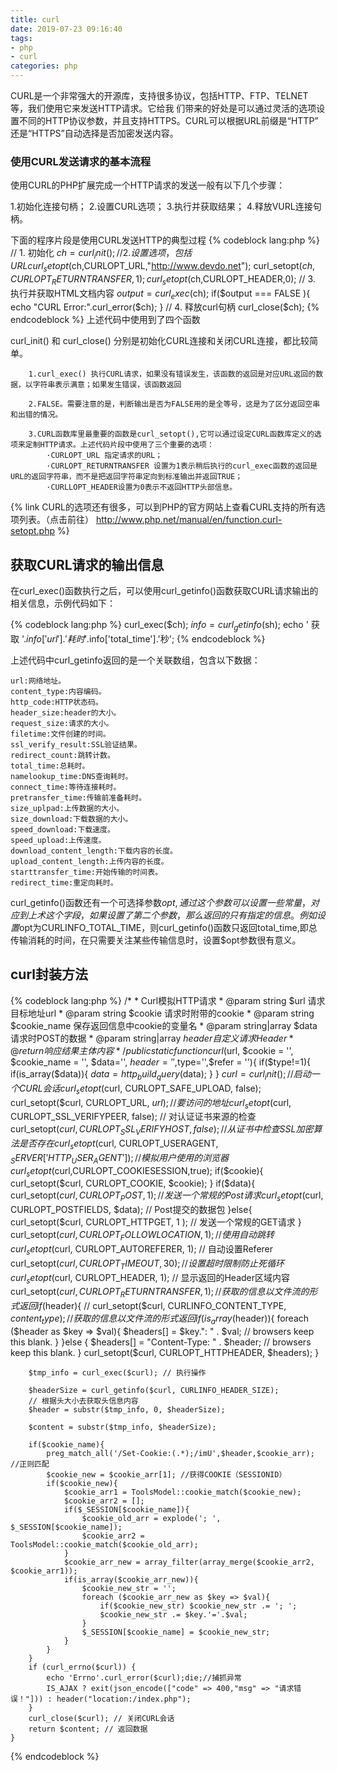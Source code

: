 ```yaml
---
title: curl
date: 2019-07-23 09:16:40
tags: 
- php
- curl
categories: php
---
```


CURL是一个非常强大的开源库，支持很多协议，包括HTTP、FTP、TELNET等，我们使用它来发送HTTP请求。它给我 们带来的好处是可以通过灵活的选项设置不同的HTTP协议参数，并且支持HTTPS。CURL可以根据URL前缀是“HTTP” 还是“HTTPS”自动选择是否加密发送内容。

### 使用CURL发送请求的基本流程

使用CURL的PHP扩展完成一个HTTP请求的发送一般有以下几个步骤：

1.初始化连接句柄；
2.设置CURL选项；
3.执行并获取结果；
4.释放VURL连接句柄。

下面的程序片段是使用CURL发送HTTP的典型过程
{% codeblock lang:php %}
// 1. 初始化
 $ch = curl_init();
 // 2. 设置选项，包括URL
 curl_setopt($ch,CURLOPT_URL,"http://www.devdo.net");
 curl_setopt($ch,CURLOPT_RETURNTRANSFER,1);
 curl_setopt($ch,CURLOPT_HEADER,0);
 // 3. 执行并获取HTML文档内容
 $output = curl_exec($ch);
 if($output === FALSE ){
 echo "CURL Error:".curl_error($ch);
 }
 // 4. 释放curl句柄
 curl_close($ch);
{% endcodeblock %}
上述代码中使用到了四个函数

curl_init() 和 curl_close() 分别是初始化CURL连接和关闭CURL连接，都比较简单。

		1.curl_exec() 执行CURL请求，如果没有错误发生，该函数的返回是对应URL返回的数据，以字符串表示满意；如果发生错误，该函数返回 

		2.FALSE。需要注意的是，判断输出是否为FALSE用的是全等号，这是为了区分返回空串和出错的情况。

		3.CURL函数库里最重要的函数是curl_setopt(),它可以通过设定CURL函数库定义的选项来定制HTTP请求。上述代码片段中使用了三个重要的选项：
			·CURLOPT_URL 指定请求的URL；
			·CURLOPT_RETURNTRANSFER 设置为1表示稍后执行的curl_exec函数的返回是URL的返回字符串，而不是把返回字符串定向到标准输出并返回TRUE；
			·CURLLOPT_HEADER设置为0表示不返回HTTP头部信息。



{% link CURL的选项还有很多，可以到PHP的官方网站上查看CURL支持的所有选项列表。（点击前往） http://www.php.net/manual/en/function.curl-setopt.php  %}


## 获取CURL请求的输出信息

在curl_exec()函数执行之后，可以使用curl_getinfo()函数获取CURL请求输出的相关信息，示例代码如下：

{% codeblock lang:php %}
curl_exec($ch);
$info = curl_getinfo($sh);
echo ' 获取 '.$info['url'].'耗时'.$info['total_time'].'秒';
{% endcodeblock %}

上述代码中curl_getinfo返回的是一个关联数组，包含以下数据：

	url:网络地址。
	content_type:内容编码。
	http_code:HTTP状态码。
	header_size:header的大小。
	request_size:请求的大小。
	filetime:文件创建的时间。
	ssl_verify_result:SSL验证结果。
	redirect_count:跳转计数。
	total_time:总耗时。
	namelookup_time:DNS查询耗时。
	connect_time:等待连接耗时。
	pretransfer_time:传输前准备耗时。
	size_uplpad:上传数据的大小。
	size_download:下载数据的大小。
	speed_download:下载速度。
	speed_upload:上传速度。
	download_content_length:下载内容的长度。
	upload_content_length:上传内容的长度。
	starttransfer_time:开始传输的时间表。
	redirect_time:重定向耗时。

curl_getinfo()函数还有一个可选择参数$opt,通过这个参数可以设置一些常量，对应到上术这个字段，如果设置了第二个参数，那么返回的只有指定的信息。例如设置$opt为CURLINFO_TOTAL_TIME，则curl_getinfo()函数只返回total_time,即总传输消耗的时间，在只需要关注某些传输信息时，设置$opt参数很有意义。

## curl封装方法

{% codeblock lang:php %}
 /*
     * Curl模拟HTTP请求
     * @param string $url 请求目标地址url
     * @param string $cookie 请求时附带的cookie
     * @param string $cookie_name 保存返回信息中cookie的变量名
     * @param string|array $data 请求时POST的数据
     * @param string|array $header 自定义请求Header
     * @return 响应结果主体内容
     */
    public static function curl($url, $cookie = '', $cookie_name = '', $data='', $header = '',$type='',$refer = ''){
        if($type!=1){
            if(is_array($data)){
                $data = http_build_query($data);
            }
        }
        $curl = curl_init(); // 启动一个CURL会话
        curl_setopt($curl, CURLOPT_SAFE_UPLOAD, false);
        curl_setopt($curl, CURLOPT_URL, $url); // 要访问的地址
        curl_setopt($curl, CURLOPT_SSL_VERIFYPEER, false); // 对认证证书来源的检查
        curl_setopt($curl, CURLOPT_SSL_VERIFYHOST, false); // 从证书中检查SSL加密算法是否存在
        curl_setopt($curl, CURLOPT_USERAGENT, $_SERVER['HTTP_USER_AGENT']); // 模拟用户使用的浏览器
        curl_setopt($curl,CURLOPT_COOKIESESSION,true);
        if($cookie){
            curl_setopt($curl, CURLOPT_COOKIE, $cookie);
        }
        if($data){
            curl_setopt($curl, CURLOPT_POST, 1); // 发送一个常规的Post请求
            curl_setopt($curl, CURLOPT_POSTFIELDS, $data); // Post提交的数据包
        }else{
            curl_setopt($curl, CURLOPT_HTTPGET, 1 ); // 发送一个常规的GET请求
        }
        curl_setopt($curl, CURLOPT_FOLLOWLOCATION, 1); // 使用自动跳转
        curl_setopt($curl, CURLOPT_AUTOREFERER, 1); // 自动设置Referer
        curl_setopt($curl, CURLOPT_TIMEOUT, 30); // 设置超时限制防止死循环
        curl_setopt($curl, CURLOPT_HEADER, 1); // 显示返回的Header区域内容
        curl_setopt($curl, CURLOPT_RETURNTRANSFER, 1); // 获取的信息以文件流的形式返回
        if($header){
            // curl_setopt($curl, CURLINFO_CONTENT_TYPE, $content_type); // 获取的信息以文件流的形式返回
            if(is_array($header)){
                foreach ($header as $key => $val){
                    $headers[] = $key.": " . $val; // browsers keep this blank.
                }
            }else {
                $headers[] = "Content-Type: " . $header; // browsers keep this blank.
            }
            curl_setopt($curl, CURLOPT_HTTPHEADER, $headers);
        }

        $tmp_info = curl_exec($curl); // 执行操作

        $headerSize = curl_getinfo($curl, CURLINFO_HEADER_SIZE);
        // 根据头大小去获取头信息内容
        $header = substr($tmp_info, 0, $headerSize);

        $content = substr($tmp_info, $headerSize);

        if($cookie_name){
            preg_match_all('/Set-Cookie:(.*);/imU',$header,$cookie_arr); //正则匹配
            $cookie_new = $cookie_arr[1]; //获得COOKIE（SESSIONID）
            if($cookie_new){
                $cookie_arr1 = ToolsModel::cookie_match($cookie_new);
                $cookie_arr2 = [];
                if($_SESSION[$cookie_name]){
                    $cookie_old_arr = explode('; ', $_SESSION[$cookie_name]);
                    $cookie_arr2 = ToolsModel::cookie_match($cookie_old_arr);
                }
                $cookie_arr_new = array_filter(array_merge($cookie_arr2, $cookie_arr1));
                if(is_array($cookie_arr_new)){
                    $cookie_new_str = '';
                    foreach ($cookie_arr_new as $key => $val){
                        if($cookie_new_str) $cookie_new_str .= '; ';
                        $cookie_new_str .= $key.'='.$val;
                    }
                    $_SESSION[$cookie_name] = $cookie_new_str;
                }
            }
        }
        if (curl_errno($curl)) {
            echo 'Errno'.curl_error($curl);die;//捕抓异常
            IS_AJAX ? exit(json_encode(["code" => 400,"msg" => "请求错误！"])) : header("location:/index.php");
        }
        curl_close($curl); // 关闭CURL会话
        return $content; // 返回数据
    }

{% endcodeblock %}